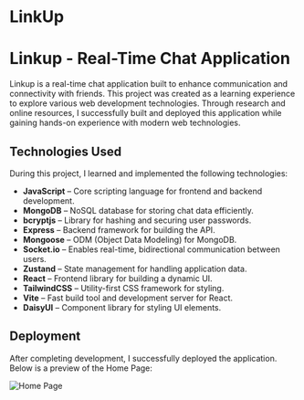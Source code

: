 # LinkUp
# Linkup - Real-Time Chat Application

Linkup is a real-time chat application built to enhance communication and connectivity with friends. This project was created as a learning experience to explore various web development technologies. Through research and online resources, I successfully built and deployed this application while gaining hands-on experience with modern web technologies.

## Technologies Used
During this project, I learned and implemented the following technologies:

- **JavaScript** – Core scripting language for frontend and backend development.
- **MongoDB** – NoSQL database for storing chat data efficiently.
- **bcryptjs** – Library for hashing and securing user passwords.
- **Express** – Backend framework for building the API.
- **Mongoose** – ODM (Object Data Modeling) for MongoDB.
- **Socket.io** – Enables real-time, bidirectional communication between users.
- **Zustand** – State management for handling application data.
- **React** – Frontend library for building a dynamic UI.
- **TailwindCSS** – Utility-first CSS framework for styling.
- **Vite** – Fast build tool and development server for React.
- **DaisyUI** – Component library for styling UI elements.

## Deployment
After completing development, I successfully deployed the application. Below is a preview of the Home Page:

![Home Page](<img width="1439" alt="Image" src="https://github.com/user-attachments/assets/2316955a-26a5-49b5-92f3-f901b85373a2" />)

